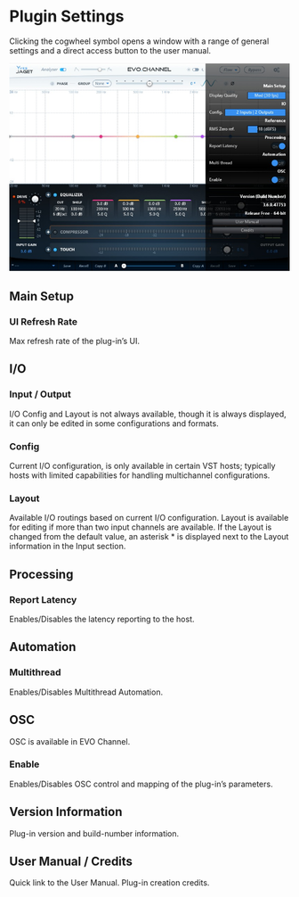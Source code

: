 # Plugin Settings

Clicking the cogwheel symbol opens a window with a range of general settings and a direct access button to
the user manual.

![](include/ManualEvoChannel-012.jpg)

## Main Setup

### UI Refresh Rate

Max refresh rate of the plug-in’s UI.

## I/O

### Input / Output

I/O Config and Layout is not always available, though it is always displayed, it can only be edited in some
configurations and formats.

### Config


Current I/O configuration, is only available in certain VST hosts; typically hosts with limited capabilities for
handling multichannel configurations.

### Layout

Available I/O routings based on current I/O configuration. Layout is available for editing if more than two input
channels are available. If the Layout is changed from the default value, an asterisk * is displayed next to the
Layout information in the Input section.

## Processing

### Report Latency

Enables/Disables the latency reporting to the host.

## Automation

### Multithread

Enables/Disables Multithread Automation.

## OSC

OSC is available in EVO Channel.

### Enable

Enables/Disables OSC control and mapping of the plug-in’s parameters.


## Version Information

Plug-in version and build-number information.

## User Manual / Credits

Quick link to the User Manual. Plug-in creation credits.

